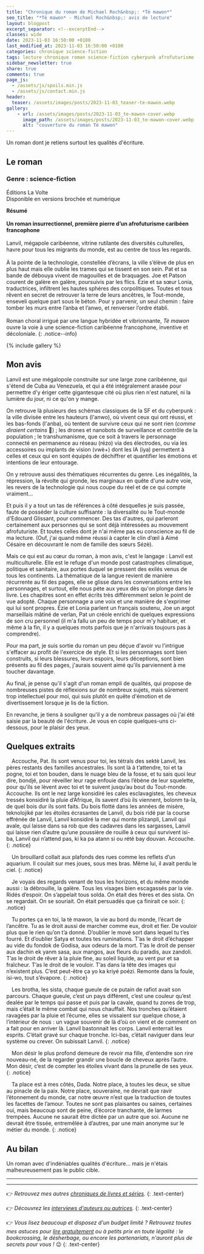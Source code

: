 ```yaml
---
title: "Chronique du roman de Michael Roch&nbsp;: *Tè mawon*"
seo_title: "*Tè mawon* - Michael Roch&nbsp;: avis de lecture"
layout: blogpost
excerpt_separator: <!--excerptEnd-->
classes: wide
date: 2023-11-03 16:50:00 +0100
last_modified_at: 2023-11-03 16:50:00 +0100
categories: chronique science-fiction
tags: lecture chronique roman science-fiction cyberpunk afrofuturisme
sidebar_newsletter: true
share: true
comments: true
page_js:
  - /assets/js/spoils.min.js
  - /assets/js/contact.min.js
header:
  teaser: /assets/images/posts/2023-11-03_teaser-te-mawon.webp
gallery:
    - url: /assets/images/posts/2023-11-03_te-mawon-cover.webp
      image_path: /assets/images/posts/2023-11-03_te-mawon-cover.webp
      alt: "couverture du roman Tè mawon"
---
```


Un roman dont je retiens surtout les qualités d'écriture.
<!--excerptEnd-->


## Le roman

### Genre&nbsp;: science-fiction

Éditions La Volte<br />
Disponible en versions brochée et numérique

**Résumé**<br /><br />
**Un roman insurrectionnel, première pierre d’un afrofuturisme caribéen francophone**<br/><br/>
Lanvil, mégapole caribéenne, vitrine rutilante des diversités culturelles, havre pour tous les migrants du monde, est au centre de tous les regards.<br/><br/>
À la pointe de la technologie, constellée d’écrans, la ville s’élève de plus en plus haut mais elle oublie les trames qui se tissent en son sein. Pat et sa bande de débouya vivent de magouilles et de braquages. Joe et Patson courent de galère en galère, poursuivis par les flics. Ézie et sa sœur Lonia, traductrices, infiltrent les hautes sphères des corpolitiques. Toutes et tous rêvent en secret de retrouver la terre de leurs ancêtres, le Tout-monde, enseveli quelque part sous le béton. Pour y parvenir, un seul chemin&nbsp;: faire tomber les murs entre l’anba et l’anwo, et renverser l’ordre établi.<br/><br/>
Roman choral irrigué par une langue hybridée et vibrionnante, *Tè mawon* ouvre la voie à une science-fiction caribéenne francophone, inventive et décoloniale.
{: .notice--info}

{% include gallery %}


## Mon avis

Lanvil est une mégalopole construite sur une large zone caribéenne, qui s'étend de Cuba au Venezuela, et qui a été intégralement arasée pour permettre d'y ériger cette gigantesque cité où plus rien n'est naturel, ni la lumière du jour, ni ce qu'on y mange.

On retrouve là plusieurs des schémas classiques de la SF et du cyberpunk&nbsp;: la ville divisée entre les hauteurs (l'anwo), où vivent ceux qui ont réussi, et les bas-fonds (l'anba), où tentent de survivre ceux qui ne sont rien (*comme diraient certains* 😬)&nbsp;; les drones et nanobots de surveillance et contrôle de la population&nbsp;; le transhumanisme, que ce soit à travers le personnage connecté en permanence au réseau (rézo) via des électrodes, ou via les accessoires ou implants de vision (vwè+) dont les IA (iya) permettent à celles et ceux qui en sont équipés de déchiffrer et quantifier les émotions et intentions de leur entourage.

On y retrouve aussi des thématiques récurrentes du genre. Les inégalités, la répression, la révolte qui gronde, les marginaux en quête d'une autre voie, les revers de la technologie qui nous coupe du réel et de ce qui compte vraiment&hellip;

Et puis il y a tout un tas de références à côté desquelles je suis passée, faute de posséder la culture suffisante&nbsp;: la diversalité ou le Tout-monde d'Edouard Glissant, pour commencer. Des tas d'autres, qui parleront certainement aux personnes qui se sont déjà intéressées au mouvement afrofuturiste. Et toutes celles dont je n'ai même pas eu conscience au fil de ma lecture. (Ouf, j'ai quand même réussi à capter le clin d’œil à Aimé Césaire en découvrant le nom de famille des sœurs Sézè).

Mais ce qui est au cœur du roman, à mon avis, c'est le langage&nbsp;: Lanvil est multiculturelle. Elle est le refuge d'un monde post catastrophes climatique, politique et sanitaire, aux portes duquel se pressent des exilés venus de tous les continents. La thématique de la langue revient de manière récurrente au fil des pages, elle se glisse dans les conversations entre les personnages, et surtout, elle nous pète aux yeux dès qu'on plonge dans le livre. Les chapitres sont en effet écrits très différemment selon le point de vue adopté. Chaque personnage a une voix et une manière de s'exprimer qui lui sont propres. Ézie et Lonia parlent un français soutenu, Joe un argot marseillais mâtiné de verlan, Pat un créole enrichi de quelques expressions de son cru personnel (il m'a fallu un peu de temps pour m'y habituer, et même à la fin, il y a quelques mots parfois que je n'arrivais toujours pas à comprendre).

Pour ma part, je suis sortie du roman un peu déçue d'avoir vu l'intrigue s'effacer au profit de l'exercice de style. Et si les personnages sont bien construits, si leurs blessures, leurs espoirs, leurs déceptions, sont bien présents au fil des pages, j'aurais souvent aimé qu'ils parviennent à me toucher davantage.

Au final, je pense qu'il s'agit d'un roman empli de qualités, qui propose de nombreuses pistes de réflexions sur de nombreux sujets, mais sûrement trop intellectuel pour moi, qui suis plutôt en quête d'émotion et de divertissement lorsque je lis de la fiction.

En revanche, je tiens à souligner qu'il y a de nombreux passages où j'ai été saisie par la beauté de l'écriture. Je vous en copie quelques-uns ci-dessous, pour le plaisir des yeux.

## Quelques extraits

<span style="margin-left: 1em;"></span>Accouche, Pat. Ils sont venus pour toi, les tétrals des sektè Lanvil, les pères restants des familles ancestrales. Ils sont là à t’attendre, toi et ta pogne, toi et ton bouden, dans le nuage bleu de la fosse, et tu sais quoi leur dire, bondjé, pour réveiller leur rage enfouie dans l’ébène de leur squelette, pour qu’ils se lèvent avec toi et te suivent jusqu’au bout du Tout-monde. Accouche. Ils ont le nez large konsidiré les cales esclavagistes, les cheveux tressés konsidiré la pluie d’Afrique, ils savent d’où ils viennent, bolonm ta-la, de quel bois dur ils sont faits. Du bois flotté dans les années de misère, teknolojiké par les étoiles écrasantes de Lanvil, du bois ridé par la course effrénée de Lanvil, Lanvil konsidiré la mer qui monte plizanpli, Lanvil qui avale, qui laisse dans sa rob que des cadavres dans les sargasses, Lanvil qui laisse rien d’autre qu’une poussière de rouille à ceux qui survivent isi-ba, Lanvil qui n’attend pas, ki ka pa atann si ou rété bay douvan. Accouche.
{: .notice}

<span style="margin-left: 1em;"></span>Un brouillard collait aux plafonds des rues comme les reflets d’un aquarium. Il coulait sur mes joues, sous mes bras. Même lui, il avait perdu le ciel.
{: .notice}

<span style="margin-left: 1em;"></span>Je voyais des regards venant de tous les horizons, et du même monde aussi&nbsp;: la débrouille, la galère. Tous les visages bien escagassés par la vie. Ridés d’espoir. On s’appelait tous solda. On était des frères et des sista. On se regardait. On se souriait. On était persuadés que ça finirait ce soir.
{: .notice}

<span style="margin-left: 1em;"></span>Tu portes ça en toi, la tè mawon, la vie au bord du monde, l’écart de l’ancêtre. Tu as le droit aussi de marcher comme eux, droit et fier. De vouloir plus que le rien qu’on t’a donné. D’oublier le mové sort dans lequel tu t’es fourré. Et d’oublier Satya et toutes tes ruminations. T’as le droit d’échapper au vide du fondok de Godisa, aux odeurs de la mort. T’as le droit de penser aux dachin ek yanm sasa, aux mangos, aux fleurs du paradis, aux zandoli. T’as le droit de rêver à la pluie fine, au soleil liquide, au vent pur et sa fraîcheur. T’as le droit de le vouloir. T’as dans la tête des images qui n’existent plus. C’est peut-être ça yo ka kriyé poézi. Remonte dans la foule, isi-wo, tout s’évapore.
{: .notice}

<span style="margin-left: 1em;"></span>Les brotha, les sista, chaque gueule de ce putain de rafiot avait son parcours. Chaque gueule, c’est un pays différent, c’est une couleur qu’est dealée par le temps qui passe et puis par la cavale, quand tu zones de trop, mais c’était le même combat qui nous chauffait. Nos tronches qu’étaient ravagées par la pluie et l’écume, elles se vissaient sur quelque chose, à l’intérieur de nous&nbsp;: un vague souvenir de là d’où on vient et de comment on a fait pour en arriver là. Lanvil bastonnait les corps. Lanvil enterrait les esprits. C’était gravé sur chaque tronche. Ici-bas, c’était naviguer dans leur système ou crever. On subissait Lanvil.
{: .notice}

<span style="margin-left: 1em;"></span>Mon désir le plus profond demeure de revoir ma fille, d’entendre son rire nouveau-né, de la regarder grandir une boucle de cheveux après l’autre. Mon désir, c’est de compter les étoiles vivant dans la prunelle de ses yeux.
{: .notice}

<span style="margin-left: 1em;"></span>Ta place est à mes côtés, Dada. Notre place, à toutes les deux, se situe au pinacle de la paix. Notre place, souveraine, ne devrait que ravir l’étonnement du monde, car notre œuvre n’est que la traduction de toutes les facettes de l’amour. Toutes ne sont pas plaisantes ou saines, certaines oui, mais beaucoup sont de peine, d’écorce tranchante, de larmes trempées. Aucune ne saurait être dictée par un autre que soi. Aucune ne devrait être tissée, entremêlée à d’autres, par une main anonyme sur le métier du monde.
{: .notice}

## Au bilan

Un roman avec d'indéniables qualités d'écriture&hellip; mais je n'étais malheureusement pas le public cible.

---
---
👉 *Retrouvez mes autres [chroniques de livres et séries](/blog/tags#chronique).*
{: .text-center}

👉 *Découvrez les [interviews d'auteurs ou autrices](/blog/tags#interview).*
{: .text-center}

👉 *Vous lisez beaucoup et disposez d'un budget limité&nbsp;? Retrouvez toutes mes astuces pour [lire gratuitement](/lecture/2022/08/22/lire-gratuitement.html) ou à petits prix en toute légalité&nbsp;: le bookcrossing, le désherbage, ou encore les partenariats, n'auront plus de secrets pour vous&nbsp;!* 😉
{: .text-center}